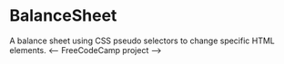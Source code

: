 # BalanceSheet
A balance sheet using CSS pseudo selectors to change specific HTML elements.
<-- FreeCodeCamp project -->
